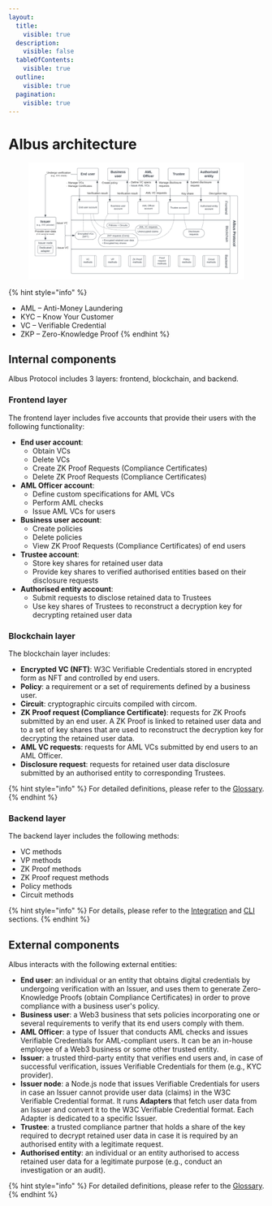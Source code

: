 ```yaml
---
layout:
  title:
    visible: true
  description:
    visible: false
  tableOfContents:
    visible: true
  outline:
    visible: true
  pagination:
    visible: true
---
```


# Albus architecture

<figure><img src="/docs/gitbook-sync/.gitbook/assets/albus-architecture.png" alt="Albus architecture diagram"><figcaption></figcaption></figure>

{% hint style="info" %}
* AML – Anti-Money Laundering
* KYC – Know Your Customer
* VC – Verifiable Credential
* ZKP – Zero-Knowledge Proof
{% endhint %}

## Internal components

Albus Protocol includes 3 layers: frontend, blockchain, and backend.

### Frontend layer

The frontend layer includes five accounts that provide their users with the following functionality:

* **End user account**:
  * Obtain VCs
  * Delete VCs
  * Create ZK Proof Requests (Compliance Certificates)
  * Delete ZK Proof Requests (Compliance Certificates)
* **AML Officer account**:
  * Define custom specifications for AML VCs
  * Perform AML checks
  * Issue AML VCs for users
* **Business user account**:
  * Create policies
  * Delete policies
  * View ZK Proof Requests (Compliance Certificates) of end users
* **Trustee account**:
  * Store key shares for retained user data
  * Provide key shares to verified authorised entities based on their disclosure requests 
* **Authorised entity account**:
  * Submit requests to disclose retained data to Trustees
  * Use key shares of Trustees to reconstruct a decryption key for decrypting retained user data

### Blockchain layer

The blockchain layer includes:

* **Encrypted VC (NFT)**: W3C Verifiable Credentials stored in encrypted form as NFT and controlled by end users.
* **Policy**: a requirement or a set of requirements defined by a business user.
* **Circuit**: cryptographic circuits compiled with circom.
* **ZK Proof request (Compliance Certificate)**: requests for ZK Proofs submitted by an end user. A ZK Proof is linked to retained user data and to a set of key shares that are used to reconstruct the decryption key for decrypting the retained user data.
* **AML VC requests**: requests for AML VCs submitted by end users to an AML Officer.
* **Disclosure request**: requests for retained user data disclosure submitted by an authorised entity to corresponding Trustees.

{% hint style="info" %}
For detailed definitions, please refer to the [Glossary](/docs/gitbook-sync/glossary.md).
{% endhint %}

### Backend layer

The backend layer includes the following methods:

* VC methods
* VP methods
* ZK Proof methods
* ZK Proof request methods
* Policy methods
* Circuit methods

{% hint style="info" %}
For details, please refer to the [Integration](/docs/gitbook-sync/integration.md) and [CLI](/docs/gitbook-sync/albus-cli.md) sections.
{% endhint %}

## External components

Albus interacts with the following external entities:

- **End user**: an individual or an entity that obtains digital credentials by undergoing verification with an Issuer, and uses them to generate Zero-Knowledge Proofs (obtain Compliance Certificates) in order to prove compliance with a business user's policy.
- **Business user**: a Web3 business that sets policies incorporating one or several requirements to verify that its end users comply with them.
- **AML Officer**: a type of Issuer that conducts AML checks and issues Verifiable Credentials for AML-compliant users. It can be an in-house employee of a Web3 business or some other trusted entity.
- **Issuer**: a trusted third-party entity that verifies end users and, in case of successful verification, issues Verifiable Credentials for them (e.g., KYC provider).
- **Issuer node**: a Node.js node that issues Verifiable Credentials for users in case an Issuer cannot provide user data (claims) in the W3C Verifiable Credential format. It runs **Adapters** that fetch user data from an Issuer and convert it to the W3C Verifiable Credential format. Each Adapter is dedicated to a specific Issuer.
- **Trustee**: a trusted compliance partner that holds a share of the key required to decrypt retained user data in case it is required by an authorised entity with a legitimate request.
- **Authorised entity**: an individual or an entity authorised to access retained user data for a legitimate purpose (e.g., conduct an investigation or an audit). 

{% hint style="info" %}
For detailed definitions, please refer to the [Glossary](/docs/gitbook-sync/glossary.md).
{% endhint %}
